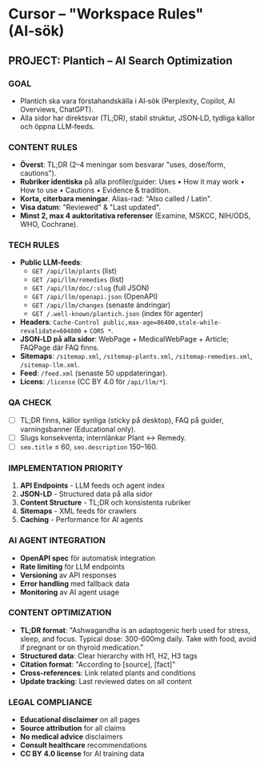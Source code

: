 # Cursor – "Workspace Rules" (AI‑sök)

## PROJECT: Plantich – AI Search Optimization

### GOAL
- Plantich ska vara förstahandskälla i AI‑sök (Perplexity, Copilot, AI Overviews, ChatGPT).
- Alla sidor har direktsvar (TL;DR), stabil struktur, JSON‑LD, tydliga källor och öppna LLM‑feeds.

### CONTENT RULES
- **Överst**: TL;DR (2–4 meningar som besvarar "uses, dose/form, cautions").
- **Rubriker identiska** på alla profiler/guider: Uses • How it may work • How to use • Cautions • Evidence & tradition.
- **Korta, citerbara meningar**. Alias-rad: "Also called / Latin".
- **Visa datum**: "Reviewed" & "Last updated".
- **Minst 2, max 4 auktoritativa referenser** (Examine, MSKCC, NIH/ODS, WHO, Cochrane).

### TECH RULES
- **Public LLM‑feeds**:
  - `GET /api/llm/plants` (list)
  - `GET /api/llm/remedies` (list)
  - `GET /api/llm/doc/:slug` (full JSON)
  - `GET /api/llm/openapi.json` (OpenAPI)
  - `GET /api/llm/changes` (senaste ändringar)
  - `GET /.well-known/plantich.json` (index för agenter)
- **Headers**: `Cache-Control public,max-age=86400,stale-while-revalidate=604800` + `CORS *`.
- **JSON‑LD på alla sidor**: WebPage + MedicalWebPage + Article; FAQPage där FAQ finns.
- **Sitemaps**: `/sitemap.xml`, `/sitemap-plants.xml`, `/sitemap-remedies.xml`, `/sitemap-llm.xml`.
- **Feed**: `/feed.xml` (senaste 50 uppdateringar).
- **Licens**: `/license` (CC BY 4.0 för `/api/llm/*`).

### QA CHECK
- [ ] TL;DR finns, källor synliga (sticky på desktop), FAQ på guider, varningsbanner (Educational only).
- [ ] Slugs konsekventa; internlänkar Plant ↔ Remedy.
- [ ] `seo.title` ≤ 60, `seo.description` 150–160.

### IMPLEMENTATION PRIORITY
1. **API Endpoints** - LLM feeds och agent index
2. **JSON-LD** - Structured data på alla sidor
3. **Content Structure** - TL;DR och konsistenta rubriker
4. **Sitemaps** - XML feeds för crawlers
5. **Caching** - Performance för AI agents

### AI AGENT INTEGRATION
- **OpenAPI spec** för automatisk integration
- **Rate limiting** för LLM endpoints
- **Versioning** av API responses
- **Error handling** med fallback data
- **Monitoring** av AI agent usage

### CONTENT OPTIMIZATION
- **TL;DR format**: "Ashwagandha is an adaptogenic herb used for stress, sleep, and focus. Typical dose: 300-600mg daily. Take with food, avoid if pregnant or on thyroid medication."
- **Structured data**: Clear hierarchy with H1, H2, H3 tags
- **Citation format**: "According to [source], [fact]"
- **Cross-references**: Link related plants and conditions
- **Update tracking**: Last reviewed dates on all content

### LEGAL COMPLIANCE
- **Educational disclaimer** on all pages
- **Source attribution** for all claims
- **No medical advice** disclaimers
- **Consult healthcare** recommendations
- **CC BY 4.0 license** for AI training data
